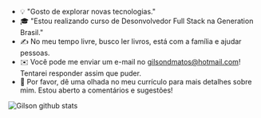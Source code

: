 
 - 💡 "Gosto de explorar novas tecnologias."
 - 🎓 "Estou realizando curso de Desonvolvedor Full Stack na Generation Brasil."
 - ✍️ No meu tempo livre, busco ler livros, está com a família e ajudar pessoas.
 - ✉️ Você pode me enviar um e-mail no gilsondmatos@hotmail.com! Tentarei responder assim que puder.
 - 📄 Por favor, dê uma olhada no meu currículo para mais detalhes sobre mim. Estou aberto a comentários e sugestões!
 

![Gilson github stats](https://github-readme-stats.vercel.app/api?username=gilsondmatos&theme=radical&show_icons=true)
